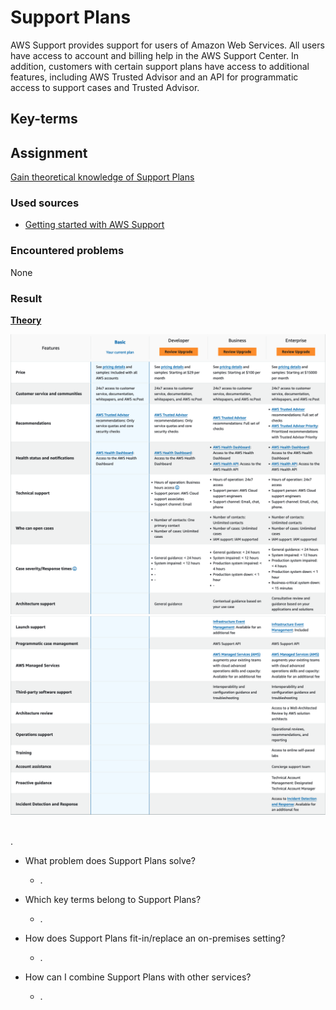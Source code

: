 # Support Plans

AWS Support provides support for users of Amazon Web Services. All users have access to account and billing help in the AWS Support Center. In addition, customers with certain support plans have access to additional features, including AWS Trusted Advisor and an API for programmatic access to support cases and Trusted Advisor.

## Key-terms


## Assignment

<ins>Gain theoretical knowledge of Support Plans</ins>

### Used sources
- [Getting started with AWS Support](https://docs.aws.amazon.com/awssupport/latest/user/getting-started.html)

### Encountered problems
None

### Result

**<ins>Theory</ins>**

![support plans](/06_AWS_3/includes/07_support-plans1.png)  
![support plans](/06_AWS_3/includes/07_support-plans2.png)<br><br>

. 

- What problem does Support Plans solve?
    - .

- Which key terms belong to Support Plans?
    - .

- How does Support Plans fit-in/replace an on-premises setting?
    - .

- How can I combine Support Plans with other services?
    - .
